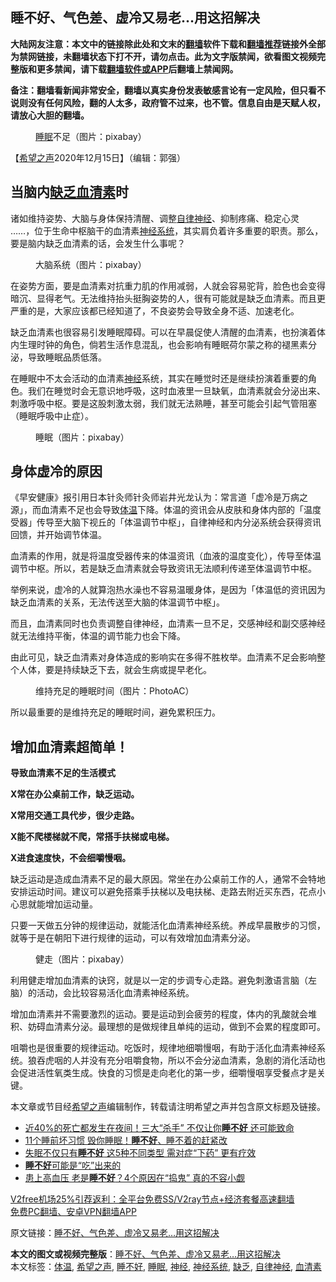  <h2>睡不好、气色差、虚冷又易老…用这招解决</h2> <p class="notice"><b>大陆网友注意：本文中的链接除此处和文末的<a href="https://github.com/bannedbook/fanqiang" >翻墙</a>软件下载和<a href="https://github.com/killgcd/justmysocks/blob/master/README.md">翻墙推荐</a>链接外全部为禁网链接，未翻墙状态下打不开，请勿点击。此为文字版禁闻，欲看图文视频完整版和更多禁闻，请下载<a href="https://github.com/bannedbook/fanqiang">翻墙软件或APP</a>后翻墙上禁闻网。</p><p>备注：翻墙看新闻非常安全，翻墙以真实身份发表敏感言论有一定风险，但只看不说则没有任何风险，翻的人太多，政府管不过来，也不管。信息自由是天赋人权，请放心大胆的翻墙。</b></p>  <div class="entry"> <figure><figcaption><a href="https://www.bannedbook.org/bnews/tag/%e7%9d%a1%e7%9c%a0/" class="st_tag internal_tag" rel="tag" title="标签 睡眠 下的日志">睡眠</a>不足（图片：pixabay）</figcaption></figure> <p>【<span class='wp_keywordlink_affiliate'><a href="https://www.soundofhope.org" title="希望之声" target="_blank">希望之声</a></span>2020年12月15日】（编辑：郭强）</p> <h2>当脑内<a href="https://www.bannedbook.org/bnews/tag/%E7%BC%BA%E4%B9%8F/" class="st_tag internal_tag" rel="tag" title="标签 缺乏 下的日志">缺乏</a><a href="https://www.bannedbook.org/bnews/tag/%E8%A1%80%E6%B8%85%E7%B4%A0/" class="st_tag internal_tag" rel="tag" title="标签 血清素 下的日志">血清素</a>时</h2> <p>诸如维持姿势、大脑与身体保持清醒、调整<a href="https://www.bannedbook.org/bnews/tag/%E8%87%AA%E5%BE%8B%E7%A5%9E%E7%BB%8F/" class="st_tag internal_tag" rel="tag" title="标签 自律神经 下的日志">自律神经</a>、抑制疼痛、稳定心灵 &#8230;&#8230;，位于生命中枢脑干的血清素<a href="https://www.bannedbook.org/bnews/tag/%E7%A5%9E%E7%BB%8F%E7%B3%BB%E7%BB%9F/" class="st_tag internal_tag" rel="tag" title="标签 神经系统 下的日志">神经系统</a>，其实肩负着许多重要的职责。那么，要是脑内缺乏血清素的话，会发生什么事呢？</p> <figure><figcaption>大脑系统（图片：pixabay）</figcaption></figure> <p>在姿势方面，要是血清素对抗重力肌的作用减弱，人就会容易驼背，脸色也会变得暗沉、显得老气。无法维持抬头挺胸姿势的人，很有可能就是缺乏血清素。而且更严重的是，大家应该都已经知道了，不良姿势会导致全身不适、加速老化。</p> <p>缺乏血清素也很容易引发睡眠障碍。可以在早晨促使人清醒的血清素，也扮演着体内生理时钟的角色，倘若生活作息混乱，也会影响有睡眠荷尔蒙之称的褪黑素分泌，导致睡眠品质低落。</p> <p>在睡眠中不太会活动的血清素<a href="https://www.bannedbook.org/bnews/tag/%E7%A5%9E%E7%BB%8F/" class="st_tag internal_tag" rel="tag" title="标签 神经 下的日志">神经</a>系统，其实在睡觉时还是继续扮演着重要的角色。我们在睡觉时会无意识地呼吸，这时血液里一旦缺氧，血清素就会分泌出来、刺激呼吸中枢。要是这股刺激太弱，我们就无法熟睡，甚至可能会引起气管阻塞（睡眠呼吸中止症）。</p>  <figure><figcaption>睡眠（图片：pixabay）</figcaption></figure> <h2>身体虚冷的原因</h2> <p>《早安健康》报引用日本针灸师针灸师岩井光龙认为：常言道「虚冷是万病之源」，而血清素不足也会导致<a href="https://www.bannedbook.org/bnews/tag/%E4%BD%93%E6%B8%A9/" class="st_tag internal_tag" rel="tag" title="标签 体温 下的日志">体温</a>下降。体温的资讯会从皮肤和身体内部的「温度受器」传导至大脑下视丘的「体温调节中枢」，自律神经和内分泌系统会获得资讯回馈，并开始调节体温。</p> <p>血清素的作用，就是将温度受器传来的体温资讯（血液的温度变化），传导至体温调节中枢。所以，若是缺乏血清素就会导致资讯无法顺利传递至体温调节中枢。</p> <p>举例来说，虚冷的人就算泡热水澡也不容易温暖身体，是因为「体温低的资讯因为缺乏血清素的关系，无法传送至大脑的体温调节中枢」。</p> <p>而且，血清素同时也负责调整自律神经，血清素一旦不足，交感神经和副交感神经就无法维持平衡，体温的调节能力也会下降。</p> <p>由此可见，缺乏血清素对身体造成的影响实在多得不胜枚举。血清素不足会影响整个人体，要是持续缺乏下去，就会生病或提早老化。</p>  <figure><figcaption>维持充足的睡眠时间（图片：PhotoAC）</figcaption></figure> <p>所以最重要的是维持充足的睡眠时间，避免累积压力。</p> <h2>增加血清素超简单！</h2> <p><strong>导致血清素不足的生活模式</strong></p> <p><strong>X常在办公桌前工作，缺乏运动。</strong></p> <p><strong>X常用交通工具代步，很少走路。</strong></p> <p><strong>X能不爬楼梯就不爬，常搭手扶梯或电梯。</strong></p>  <p><strong>X进食速度快，不会细嚼慢咽。</strong></p> <p>缺乏运动是造成血清素不足的最大原因。常坐在办公桌前工作的人，通常不会特地安排运动时间。建议可以避免搭乘手扶梯以及电扶梯、走路去附近买东西，花点小心思就能增加运动量。</p> <p>只要一天做五分钟的规律运动，就能活化血清素神经系统。养成早晨散步的习惯，就等于是在朝阳下进行规律的运动，可以有效增加血清素分泌。</p> <figure><figcaption>健走（图片：pixabay）</figcaption></figure> <p>利用健走增加血清素的诀窍，就是以一定的步调专心走路。避免刺激语言脑（左脑）的活动，会比较容易活化血清素神经系统。</p> <p>增加血清素并不需要激烈的运动。要是运动到会疲劳的程度，体内的乳酸就会堆积、妨碍血清素分泌。最理想的是做规律且单纯的运动，做到不会累的程度即可。</p>  <p>咀嚼也是很重要的规律运动。吃饭时，规律地细嚼慢咽，有助于活化血清素神经系统。狼吞虎咽的人并没有充分咀嚼食物，所以不会分泌血清素，急剧的消化活动也会促进活性氧类生成。快食的习惯是走向老化的第一步，细嚼慢咽享受餐点才是关键。</p> <p>本文章或节目经<a href="https://www.bannedbook.org/bnews/tag/%e5%b8%8c%e6%9c%9b%e4%b9%8b%e5%a3%b0/" class="st_tag internal_tag" rel="tag" title="标签 希望之声 下的日志">希望之声</a>编辑制作，转载请注明希望之声并包含原文标题及链接。</p> <ul class='op-related-articles' title='相关阅读'> <li><a href='https://www.bannedbook.org/bnews/health/20201202/1440538.html' target='_blank'>近40%的死亡都发生在夜间！三大“杀手” 不仅让你<b>睡不好</b> 还可能致命</a></li> <li><a href='https://www.bannedbook.org/bnews/lifebaike/20201108/1427710.html' target='_blank'>11个睡前坏习惯 毁你睡眠！<b>睡不好</b>、睡不着的赶紧改</a></li> <li><a href='https://www.bannedbook.org/bnews/health/20201031/1423212.html' target='_blank'>失眠不仅只有<b>睡不好</b> 这5种不同类型 需对症“下药” 更有疗效</a></li> <li><a href='https://www.bannedbook.org/bnews/comments/20201026/1420463.html' target='_blank'><b>睡不好</b>可能是“吃”出来的</a></li> <li><a href='https://www.bannedbook.org/bnews/lifebaike/20201023/1418739.html' target='_blank'>患上高血压 老是<b>睡不好</b>？4个原因在“捣鬼” 真的不容小觑</a></li> </ul> <p class="texttj"> <a href="https://www.bannedbook.org/forum23/topic22702.html" target="_blank">V2free机场25%引荐返利：全平台免费SS/V2ray节点+经济套餐高速翻墙</a><br/> <a href="https://github.com/bannedbook/fanqiang/wiki/%E7%A6%81%E9%97%BB%E7%BD%91%E5%AE%89%E5%8D%93%E7%BF%BB%E5%A2%99%E6%96%B0%E9%97%BBAPP" target="_blank">免费PC翻墙、安卓VPN翻墙APP</a></p><p>原文链接：<a class="src_link"  href="https://www.soundofhope.org/post/447856" target="_blank">睡不好、气色差、虚冷又易老…用这招解决</a></p><a name='sharetosocial'></a>       <div><b>本文的图文或视频完整版</b>：<a href='https://www.bannedbook.org/bnews/comments/20201216/1448481.html'>睡不好、气色差、虚冷又易老…用这招解决</a></div>  </div><!--END ENTRY--> <div class="postfooter"> <div>本文标签：<a href="https://www.bannedbook.org/bnews/tag/%E4%BD%93%E6%B8%A9/" rel="tag">体温</a>, <a href="https://www.bannedbook.org/bnews/tag/%e5%b8%8c%e6%9c%9b%e4%b9%8b%e5%a3%b0/" rel="tag">希望之声</a>, <a href="https://www.bannedbook.org/bnews/tag/%e7%9d%a1%e4%b8%8d%e5%a5%bd/" rel="tag">睡不好</a>, <a href="https://www.bannedbook.org/bnews/tag/%e7%9d%a1%e7%9c%a0/" rel="tag">睡眠</a>, <a href="https://www.bannedbook.org/bnews/tag/%E7%A5%9E%E7%BB%8F/" rel="tag">神经</a>, <a href="https://www.bannedbook.org/bnews/tag/%E7%A5%9E%E7%BB%8F%E7%B3%BB%E7%BB%9F/" rel="tag">神经系统</a>, <a href="https://www.bannedbook.org/bnews/tag/%E7%BC%BA%E4%B9%8F/" rel="tag">缺乏</a>, <a href="https://www.bannedbook.org/bnews/tag/%E8%87%AA%E5%BE%8B%E7%A5%9E%E7%BB%8F/" rel="tag">自律神经</a>, <a href="https://www.bannedbook.org/bnews/tag/%E8%A1%80%E6%B8%85%E7%B4%A0/" rel="tag">血清素</a></div>  </div><!--END POSTFOOTER--> 